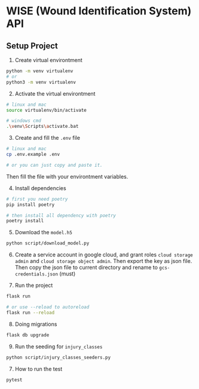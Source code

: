 # WISE (Wound Identification System) API

## Setup Project

1. Create virtual environtment

```bash
python -m venv virtualenv
# or
python3 -m venv virtualenv
```

2. Activate the virtual environtment

```bash
# linux and mac
source virtualenv/bin/activate

# windows cmd
.\venv\Scripts\activate.bat
```

3. Create and fill the `.env` file

```bash
# linux and mac
cp .env.example .env

# or you can just copy and paste it.
```

Then fill the file with your environtment variables.

4. Install dependencies

```bash
# first you need poetry
pip install poetry

# then install all dependency with poetry
poetry install
```

5. Download the `model.h5`
```bash
python script/download_model.py
```

6. Create a service account in google cloud, and grant roles `cloud storage admin` and `cloud storage object admin`. Then export the key as json file. Then copy the json file to current directory and rename to `gcs-credentials.json` (must)

7. Run the project

```bash
flask run

# or use --reload to autoreload
flask run --reload
```

8. Doing migrations

```bash
flask db upgrade
```

9. Run the seeding for `injury_classes`
```bash
python script/injury_classes_seeders.py
```

7. How to run the test

```bash
pytest
```
